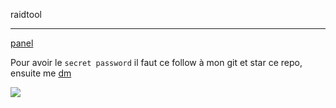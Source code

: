 raidtool

---

[panel](https://raidtools.herokuapp.com/)

Pour avoir le `secret password` il faut ce follow à mon git et star ce repo, ensuite me [dm](https://discord.com/users/282127911690174475)

<img src="https://cdn.discordapp.com/attachments/284707525620662272/991016160722051182/unknown.png">
